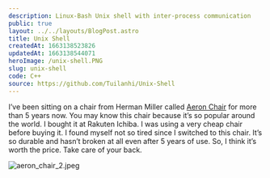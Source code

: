```yaml
---
description: Linux-Bash Unix shell with inter-process communication
public: true
layout: ../../layouts/BlogPost.astro
title: Unix Shell
createdAt: 1663138523826
updatedAt: 1663138544071
heroImage: /unix-shell.PNG
slug: unix-shell
code: C++
source: https://github.com/Tuilanhi/Unix-Shell
---
```


I’ve been sitting on a chair from Herman Miller called [Aeron Chair](https://amzn.to/3mzPwFZ) for more than 5 years now. You may know this chair because it’s so popular around the world. I bought it at Rakuten Ichiba. I was using a very cheap chair before buying it. I found myself not so tired since I switched to this chair. It’s so durable and hasn’t broken at all even after 5 years of use. So, I think it’s worth the price. Take care of your back.

![aeron_chair_2.jpeg](/posts/aeron-chair-by-herman-miller_aeron-chair-2-jpeg.jpg)
